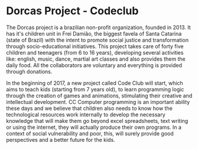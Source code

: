 # Dorcas Project - Codeclub

The Dorcas project is a brazilian non-profit organization, founded in 2013. It has it's children unit in Frei Damião, the biggest favela of Santa Catarina (state of Brazil) with the intent to promote social justice and transformation through socio-educational initiatives. This project takes care of forty five children and teenagers (from 6 to 16 years), developing several activities like: english, music, dance, martial art classes and also provides them the daily food. All the collaborators are voluntary and everything is provided through donations.

In the beginning of 2017, a new project called Code Club will start, which aims to teach kids (starting from 7 years old), to learn programming logic through the creation of games and animations, stimulating their creative and intellectual development.
CC
Computer programming is an important ability these days and we believe that children also needs to know how the technological resources work internally to develop the necessary knowledge that will make them go beyond excel spreadsheets, text writing or using the internet, they will actually produce their own programs. In a context of social vulnerability and poor, this, will surely provide good perspectives and a better future for the kids.
